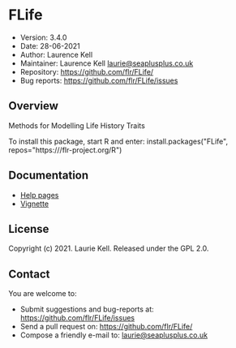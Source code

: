 # FLife
- Version: 3.4.0
- Date: 28-06-2021
- Author: Laurence Kell
- Maintainer: Laurence Kell <laurie@seaplusplus.co.uk>
- Repository: <https://github.com/flr/FLife/>
- Bug reports: <https://github.com/flr/FLife/issues>

## Overview
Methods for Modelling Life History Traits

To install this package, start R and enter:
    install.packages("FLife", repos="https:///flr-project.org/R")

## Documentation
- [Help pages](http://flr-project.org/FLife)
- [Vignette](https://flr-project.org/doc/Using_information_on_life_history_relationships.html)

## License
Copyright (c) 2021. Laurie Kell. Released under the GPL 2.0.

## Contact
You are welcome to:

- Submit suggestions and bug-reports at: <https://github.com/flr/FLife/issues>
- Send a pull request on: <https://github.com/flr/FLife/>
- Compose a friendly e-mail to: <laurie@seaplusplus.co.uk>

